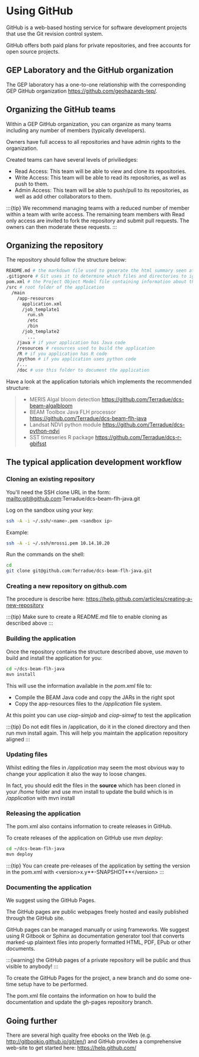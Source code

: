 # Using GitHub

GitHub is a web-based hosting service for software development projects that use the Git revision control system.

GitHub offers both paid plans for private repositories, and free accounts for open source projects.

## GEP Laboratory and the GitHub organization

The GEP laboratory has a one-to-one relationship with the corresponding GEP GitHub organization <https://github.com/geohazards-tep/>.

## Organizing the GitHub teams

Within a GEP GitHub organization, you can organize as many teams including any number of members (typically developers).

Owners have full access to all repositories and have admin rights to the organization.

Created teams can have several levels of priviliedges:

- Read Access: This team will be able to view and clone its repositories.
- Write Access: This team will be able to read its repositories, as well as push to them.
- Admin Access: This team will be able to push/pull to its repositories, as well as add other collaborators to them.

:::{tip}
We recommend managing teams with a reduced number of member within a team with write access. The remaining team members with Read only access are invited to fork the repository and submit pull requests. The owners can then moderate these requests.
:::

## Organizing the repository

The repository should follow the structure below:

```bash
README.md # the markdown file used to generate the html summary seen at the bottom of projects.
.gitignore # Git uses it to determine which files and directories to ignore, before making a commit.
pom.xml # the Project Object Model file containing information about the project and configuration details used by Maven to build the project
/src # root folder of the application
  /main
    /app-resources
      application.xml
      /job_template1
        run.sh
        /etc
        /bin
      /job_template2
        ...
    /java # if your application has Java code
    /resources # resources used to build the application
    /R # if you application has R code
    /python # if you application uses python code
    /...
    /doc # use this folder to document the application
```

Have a look at the application tutorials which implements the recommended structure:

> - MERIS Algal bloom detection <https://github.com/Terradue/dcs-beam-algalbloom>
> - BEAM Toolbox Java FLH processor <https://github.com/Terradue/dcs-beam-flh-java>
> - Landsat NDVI python module <https://github.com/Terradue/dcs-python-ndvi>
> - SST timeseries R package <https://github.com/Terradue/dcs-r-gbifsst>

## The typical application development workflow

### Cloning an existing repository

You'll need the SSH clone URL in the form: <mailto:git@github.com>:Terradue/dcs-beam-flh-java.git

Log on the sandbox using your key:

```bash
ssh -A -i ~/.ssh/<name>.pem <sandbox ip>
```

Example:

```bash
ssh -A -i ~/.ssh/mrossi.pem 10.14.10.20
```

Run the commands on the shell:

```bash
cd
git clone git@github.com:Terradue/dcs-beam-flh-java.git
```

### Creating a new repository on github.com

The procedure is describe here: <https://help.github.com/articles/creating-a-new-repository>

:::{tip}
Make sure to create a README.md file to enable cloning as described above
:::

### Building the application

Once the repository contains the structure described above, use *maven* to build and install the application for you:

```bash
cd ~/dcs-beam-flh-java
mvn install
```

This will use the information available in the *pom.xml* file to:

- Compile the BEAM Java code and copy the JARs in the right spot
- Copy the app-resources files to the */application* file system.

At this point you can use *ciop-simjob* and *ciop-simwf* to test the application

:::{tip}
Do not edit files in /application, do it in the cloned directory and then run mvn install again. This will help you maintain the application repository aligned
:::

### Updating files

Whilst editing the files in */application* may seem the most obvious way to change your application it also the way to loose changes.

In fact, you should edit the files in the **source** which has been cloned in your */home* folder and use mvn install to update the build which is in */application* with mvn install

### Releasing the application

The pom.xml also contains information to create releases in GitHub.

To create releases of the application on GitHub use *mvn deploy*:

```bash
cd ~/dcs-beam-flh-java
mvn deploy
```

:::{tip}
You can create pre-releases of the application by setting the version in the pom.xml with \<version>x.y\*\*-SNAPSHOT\*\*\</version>
:::

### Documenting the application

We suggest using the GitHub Pages.

The GitHub pages are public webpages freely hosted and easily published through the GitHub site.

GitHub pages can be managed manually or using frameworks. We suggest using R Gitbook or Sphinx as documentation generator tool that converts marked-up plaintext files into properly formatted HTML, PDF, EPub or other documents.

:::{warning}
the GitHub pages of a private repository will be public and thus visible to anybody!
:::

To create the GitHub Pages for the project, a new branch and do some one-time setup have to be performed.

The pom.xml file contains the information on how to build the documentation and update the gh-pages repository branch.

## Going further

There are several high quality free ebooks on the Web (e.g. <http://gitbookio.github.io/git/en/>) and GitHub provides a comprehensive web-site to get started here: <https://help.github.com/>
